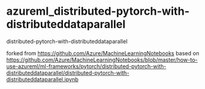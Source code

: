 # azureml_distributed-pytorch-with-distributeddataparallel
distributed-pytorch-with-distributeddataparallel

forked from https://github.com/Azure/MachineLearningNotebooks
based on https://github.com/Azure/MachineLearningNotebooks/blob/master/how-to-use-azureml/ml-frameworks/pytorch/distributed-pytorch-with-distributeddataparallel/distributed-pytorch-with-distributeddataparallel.ipynb
